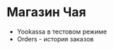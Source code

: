 <H1>Магазин Чая</H1>
<ul>
<li>Yookassa в тестовом режиме</li>
<li>Orders - история заказов</li>
</ul>
